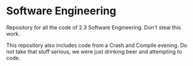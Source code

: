 # Software Engineering
Repository for all the code of 2.3 Software Engineering. Don't steal this work.

This repository also includes code from a Crash and Compile evening. Do not take that stuff serious, we were just drinking beer and attempting to code. 
